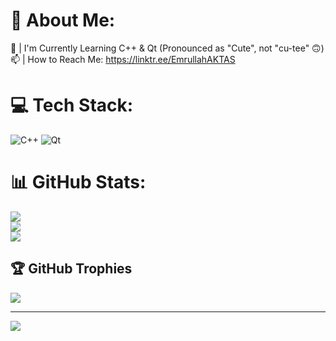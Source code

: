 # 💫 About Me:
🌱 | I'm Currently Learning C++ & Qt (Pronounced as "Cute", not "cu-tee" 🙃)<br>📫 | How to Reach Me: https://linktr.ee/EmrullahAKTAS


# 💻 Tech Stack:
![C++](https://img.shields.io/badge/c++-%2300599C.svg?style=for-the-badge&logo=c%2B%2B&logoColor=white) ![Qt](https://img.shields.io/badge/Qt-%23217346.svg?style=for-the-badge&logo=Qt&logoColor=white)
# 📊 GitHub Stats:
![](https://github-readme-stats.vercel.app/api?username=AKTASEmrullah&theme=dark&hide_border=false&include_all_commits=true&count_private=true)<br/>
![](https://github-readme-streak-stats.herokuapp.com/?user=AKTASEmrullah&theme=dark&hide_border=false)<br/>
![](https://github-readme-stats.vercel.app/api/top-langs/?username=AKTASEmrullah&theme=dark&hide_border=false&include_all_commits=true&count_private=true&layout=compact)

## 🏆 GitHub Trophies
![](https://github-profile-trophy.vercel.app/?username=AKTASEmrullah&theme=radical&no-frame=false&no-bg=false&margin-w=4)

---
[![](https://visitcount.itsvg.in/api?id=AKTASEmrullah&icon=5&color=12)](https://visitcount.itsvg.in)

<!-- Proudly created with GPRM ( https://gprm.itsvg.in ) -->
